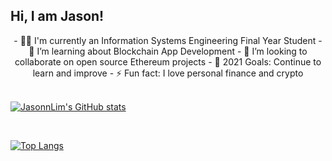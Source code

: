 ## Hi, I am Jason!

<p align="center">
  - 👨‍🎓 I'm currently an Information Systems Engineering Final Year Student
- 🌱 I’m learning about Blockchain App Development
- 👯 I’m looking to collaborate on open source Ethereum projects
- 🥅 2021 Goals: Continue to learn and improve
- ⚡ Fun fact: I love personal finance and crypto
  <br />
  <br />
    
  [![JasonnLim's GitHub stats](https://github-readme-stats.vercel.app/api?username=JasonnLim&show_icons=true&theme=radical)](https://github.com/JasonnLim/github-readme-stats)

  <br />

  [![Top Langs](https://github-readme-stats.vercel.app/api/top-langs/?username=JasonnLim&layout=compact&theme=radical)](https://github.com/JasonnLim/github-readme-stats)
</p>

